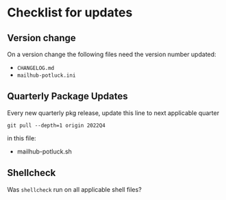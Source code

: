 # Checklist for updates

## Version change
On a version change the following files need the version number updated:
* `CHANGELOG.md`
* `mailhub-potluck.ini`

## Quarterly Package Updates
Every new quarterly pkg release, update this line to next applicable quarter
```
git pull --depth=1 origin 2022Q4
```
in this file:
* mailhub-potluck.sh 

## Shellcheck
Was `shellcheck` run on all applicable shell files?
